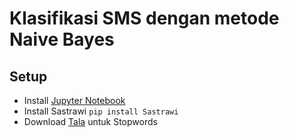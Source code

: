 # Klasifikasi SMS dengan metode Naive Bayes

## Setup
* Install [Jupyter Notebook](http://jupyter.org/install)
* Install Sastrawi `pip install Sastrawi`
* Download [Tala](https://github.com/masdevid/ID-Stopwords) untuk Stopwords